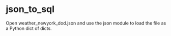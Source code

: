 # json_to_sql
Open weather_newyork_dod.json and use the json module to load the file as a Python dict of dicts.
